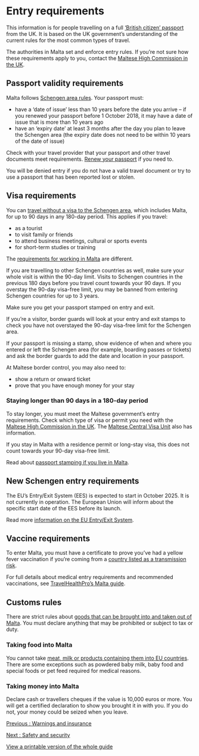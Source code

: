 # Entry requirements

This information is for people travelling on a full [‘British citizen’ passport](https://www.gov.uk/types-of-british-nationality) from the UK. It is based on the UK government’s understanding of the current rules for the most common types of travel.

The authorities in Malta set and enforce entry rules. If you’re not sure how these requirements apply to you, contact the [Maltese High Commission in the UK](https://foreigncms.gov.mt/en/Embassies/Hc_London/Pages/The-High-Commission.aspx).

## Passport validity requirements

Malta follows [Schengen area rules](https://europa.eu/youreurope/citizens/travel/entry-exit/non-eu-nationals/index_en.htm). Your passport must:

* have a ‘date of issue’ less than 10 years before the date you arrive – if you renewed your passport before 1 October 2018, it may have a date of issue that is more than 10 years ago
* have an ‘expiry date’ at least 3 months after the day you plan to leave the Schengen area (the expiry date does not need to be within 10 years of the date of issue)

Check with your travel provider that your passport and other travel documents meet requirements. [Renew your passport](https://www.gov.uk/renew-adult-passport/renew) if you need to.

You will be denied entry if you do not have a valid travel document or try to use a passport that has been reported lost or stolen.

## Visa requirements

You can [travel without a visa to the Schengen area](https://www.gov.uk/travel-to-eu-schengen-area), which includes Malta, for up to 90 days in any 180-day period. This applies if you travel:

* as a tourist
* to visit family or friends
* to attend business meetings, cultural or sports events
* for short-term studies or training

The [requirements for working in Malta](https://www.gov.uk/guidance/travel-to-malta-for-work) are different.

If you are travelling to other Schengen countries as well, make sure your whole visit is within the 90-day limit. Visits to Schengen countries in the previous 180 days before you travel count towards your 90 days. If you overstay the 90-day visa-free limit, you may be banned from entering Schengen countries for up to 3 years.

Make sure you get your passport stamped on entry and exit.

If you’re a visitor, border guards will look at your entry and exit stamps to check you have not overstayed the 90-day visa-free limit for the Schengen area.

If your passport is missing a stamp, show evidence of when and where you entered or left the Schengen area (for example, boarding passes or tickets) and ask the border guards to add the date and location in your passport.

At Maltese border control, you may also need to:

* show a return or onward ticket
* prove that you have enough money for your stay

### Staying longer than 90 days in a 180-day period

To stay longer, you must meet the Maltese government’s entry requirements. Check which type of visa or permit you need with the [Maltese High Commission in the UK](https://foreigncms.gov.mt/en/Embassies/Hc_London/Pages/Visa-Advice-for-Foreign-Nationals.aspx). The [Maltese Central Visa Unit](https://identita.gov.mt/central-visa-unit-main-page/) also has information.

If you stay in Malta with a residence permit or long-stay visa, this does not count towards your 90-day visa-free limit.

Read about [passport stamping if you live in Malta](https://www.gov.uk/guidance/living-in-malta#passports-and-travel).

## New Schengen entry requirements

The EU’s Entry/Exit System (EES) is expected to start in October 2025. It is not currently in operation. The European Union will inform about the specific start date of the EES before its launch.

Read more [information on the EU Entry/Exit System](https://www.gov.uk/guidance/eu-entryexit-system).

## Vaccine requirements

To enter Malta, you must have a certificate to prove you’ve had a yellow fever vaccination if you’re coming from a [country listed as a transmission risk](https://nathnacyfzone.org.uk/factsheet/65/countries-with-risk-of-yellow-fever-transmission).

For full details about medical entry requirements and recommended vaccinations, see [TravelHealthPro’s Malta guide](https://travelhealthpro.org.uk/country/141/malta#Vaccine_Recommendations).

## Customs rules

There are strict rules about [goods that can be brought into and taken out of Malta](https://customs.gov.mt/home). You must declare anything that may be prohibited or subject to tax or duty.

### Taking food into Malta

You cannot take [meat, milk or products containing them into EU countries](https://ec.europa.eu/food/animals/animalproducts/personal_imports_en). There are some exceptions such as powdered baby milk, baby food and special foods or pet feed required for medical reasons.

### Taking money into Malta

Declare cash or travellers cheques if the value is 10,000 euros or more. You will get a certified declaration to show you brought it in with you. If you do not, your money could be seized when you leave.

[Previous
:
Warnings and insurance](/foreign-travel-advice/malta)

[Next
:
Safety and security](/foreign-travel-advice/malta/safety-and-security)

[View a printable version of the whole guide](/foreign-travel-advice/malta/print)